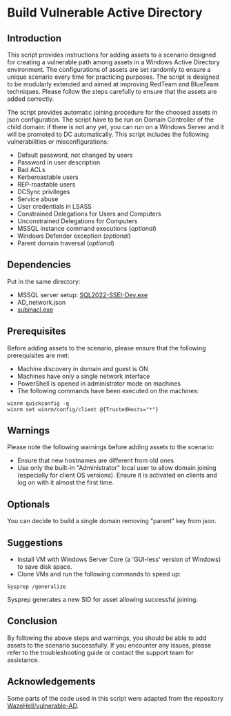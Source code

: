 # Build Vulnerable Active Directory

## Introduction
This script provides instructions for adding assets to a scenario designed for creating a vulnerable path among assets in a Windows Active Directory environment. The configurations of assets are set randomly to ensure a unique scenario every time for practicing purposes. The script is designed to be modularly extended and aimed at improving RedTeam and BlueTeam techniques.
Please follow the steps carefully to ensure that the assets are added correctly.

The script provides automatic joining procedure for the choosed assets in json configuration. The script have to be run on Domain Controller of the child domain: if there is not any yet, you can run on a Windows Server and it will be promoted to DC automatically.
This script includes the following vulnerabilities or misconfigurations:

- Default password, not changed by users
- Password in user description
- Bad ACLs
- Kerberoastable users
- REP-roastable users
- DCSync privileges
- Service abuse
- User credentials in LSASS
- Constrained Delegations for Users and Computers
- Unconstrained Delegations for Computers
- MSSQL instance command executions (*optional*)
- Windows Defender exception (*optional*)
- Parent domain traversal (*optional*)

## Dependencies
Put in the same directory:

- MSSQL server setup: [SQL2022-SSEI-Dev.exe](https://go.microsoft.com/fwlink/p/?linkid=2215158&clcid=0x410&culture=it-it&country=it)
- AD_network.json
- [subinacl.exe](https://social.technet.microsoft.com/wiki/contents/articles/51625.subinacl-a-complete-solution-to-configure-security-permission.aspx)

## Prerequisites
Before adding assets to the scenario, please ensure that the following prerequisites are met:

- Machine discovery in domain and guest is ON
- Machines have only a single network interface
- PowerShell is opened in administrator mode on machines
- The following commands have been executed on the machines:

```
winrm quickconfig -q
winrm set winrm/config/client @{TrustedHosts="*"}
```

## Warnings
Please note the following warnings before adding assets to the scenario:

- Ensure that new hostnames are different from old ones
- Use only the built-in "Administrator" local user to allow domain joining (especially for client OS versions). Ensure it is activated on clients and log on with it almost the first time.

## Optionals
You can decide to build a single domain removing "parent" key from json.

## Suggestions
- Install VM with Windows Server Core (a 'GUI-less' version of Windows) to save disk space.
- Clone VMs and run the following commands to speed up:
```
Sysprep /generalize
```
Sysprep generates a new SID for asset allowing successful joining.

## Conclusion
By following the above steps and warnings, you should be able to add assets to the scenario successfully. If you encounter any issues, please refer to the troubleshooting guide or contact the support team for assistance.

## Acknowledgements
Some parts of the code used in this script were adapted from the repository [WazeHell/vulnerable-AD](https://github.com/WazeHell/vulnerable-AD).




